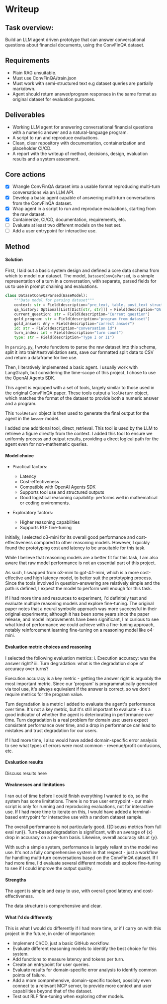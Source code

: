 
# Writeup

## Task overview:

Build an LLM agent driven prototype that can answer conversational questions about financial documents, using the ConvFinQA dataset.

## Requirements

- Plain RAG unsuitable.
- Must use ConvFinQA/train.json
- Must work with semi-structured text e.g dataset queries are partially markdown.
- Agent should return answer/program responses in the same format as original dataset for evaluation purposes.

## Deliverables

- Working LLM agent for answering conversational financial questions with a numeric answer and a natural-language program.
- A script to run and reproduce evaluations.
- Clean, clear repository with documentation, containerization and placeholder CI/CD.
- A report with the writeup of method, decisions, design, evaluation results and a system assesment.

## Core actions

- [x] Wrangle ConvFinQA dataset into a usable format reproducing multi-turn conversations via an LLM API.
- [x] Develop a basic agent capable of answering multi-turn conversations from the ConvFinQA dataset.
- [x] Wrap agent in a script to run and reproduce evaluations, starting from the raw dataset.
- [x] Containerize, CI/CD, documentation, requirements, etc.
- [ ] Evaluate at least two different models on the test set.
- [ ] Add a user entrypoint for interactive use.

## Method

#### Solution

First, I laid out a basic system design and defined a core data schema from which to model our dataset. The model, ```DatasetConvQaParsed```, is a simple representation of a turn in a conversation, with separate, parsed fields for us to use in prompt chaining and evaluations.

```python
class DatasetConvQaParsed(BaseModel):
    """Data model for parsing dataset"""
    context: str = Field(description="pre_text, table, post_text structured in MD")
    qa_history: Optional[List[Dict[str, str]]] = Field(description="QA history of user<> question, system<> answer pairs", default=[])
    current_question: str = Field(description="Current question")
    gold_program: str = Field(description="program from dataset")
    gold_answer: Any = Field(description="correct answer")
    id: str = Field(description="conversation id")
    turn_index: int = Field(description="turn count")
    type: str = Field(description="Type I or II")
```

In ```parsing.py```, I wrote functions to parse the raw dataset into this schema, split it into train/test/validation sets, save our formatted split data to CSV and return a dataframe for live use.

Then, I iteratively implemented a basic agent. I usually work with LangGraph, but considering the time-scope of this project, I chose to use the OpenAI Agents SDK.

This agent is equipped with a set of tools, largely similar to those used in the original ConvFinQA paper. These tools output a ```ToolReturn``` object, which matches the format of the dataset to provide both a numeric answer and a program. 

This ```ToolReturn``` object is then used to generate the final output for the agent in the ```Answer``` model.

I added one additional tool, direct_retrieval. This tool is used by the LLM to retrieve a figure directly from the context. I added this tool to ensure we uniformly process and output results, providing a direct logical path for the agent even for non-mathematic queries.


#### Model choice
- Practical factors:
    - Latency
    - Cost-effectiveness
    - Compatible with OpenAI Agents SDK
    - Supports tool use and structured outputs
    - Good logistical reasoning capability: performs well in mathematical or coding environments.

- Exploratory factors:
    - Higher reasoning capabilities
    - Supports RLF fine-tuning

Initially, I selected o3-mini for its overall good performance and cost-effectiveness compared to other reasoning models. However, I quickly found the prototyping cost and latency to be unsuitable for this task.

While I believe that reasoning models are a better fit for this task, I am also aware that raw model performance is not an essential part of this project. 

As such, I swapped from o3-mini to gpt-4.1-mini, which is a more cost-effective and high latency model, to better suit the prototyping process. Since the tools involved in question-answering are relatively simple and the path is defined, I expect the model to perform well enough for this task.

If I had more time and resources to experiment, I'd definitely test and evaluate multiple reasoning models and explore fine-tuning. The original paper notes that a neural symbolic approach was more successful in their original experiments; although it has been some years since the paper release, and model improvements have been significant, I'm curious to see what kind of performance we could achieve with a fine-tuning approach, notably reinforcement learning fine-tuning on a reasoning model like o4-mini.


#### Evaluation metric choices and reasoning

I selected the following evaluation metrics:
    i. Execution accuracy: was the answer right?
    iii. Turn degradation: what is the degradation slope of accuracy over turns?

Execution accuracy is a key metric - getting the answer right is arguably the most important metric. Since our 'program' is programmatically generated via tool use, it's always equivalent if the answer is correct, so we don't require metrics for the program value.

Turn degradation is a metric I added to evaluate the agent's performance over time. It's not a key metric, but it's still important to evaluate - it's a good indicator of whether the agent is deteriorating in performance over time. Turn degradation is a real problem for domain use: users expect consistent performance over time, and a drop in performance can lead to mistakes and trust degradation for our users.

If I had more time, I also would have added domain-specific error analysis to see what types of errors were most common - revenue/profit confusions, etc.

#### Evaluation results
Discuss results here

#### Weaknesses and limitations

I ran out of time before I could finish everything I wanted to do, so the system has some limitations. There is no true user entrypoint - our main script is only for running and reproducing evaluations, not for interactive use. If I had more time to iterate on this, I would have added a terminal-based entrypoint for interactive use with a random dataset sample.

The overall performance is not particularly good. {{Discuss metrics from full eval run}}. Turn-based degradation is significant, with an average of {x} drop in accuracy on a per-turn basis. Likewise, overall accuracy sits at {y}.

With such a simple system, performance is largely reliant on the model we use. It's not a fully comprehensive system in that respect - just a workflow for handling multi-turn conversations based on the ConvFinQA dataset. If I had more time, I'd evaluate several different models and explore fine-tuning to see if I could improve the output quality.


#### Strengths

The agent is simple and easy to use, with overall good latency and cost-effectiveness.

The data structure is comprehensive and clear.

#### What I'd do differently
This is what I would do differently if I had more time, or if I carry on with this project in the future, in order of importance:

- Implement CI/CD, just a basic GitHub workflow.
- Evaluate different reasoning models to identify the best choice for this system.
- Add functions to measure latency and tokens per turn.
- Create an entrypoint for user queries.
- Evaluate results for domain-specific error analysis to identify common points of failure.
- Add a more comprehensive, domain-specific toolset, possibly even connect to a relevant MCP server, to provide more context and user capabilities beyond that of the dataset.
- Test out RLF fine-tuning when exploring other models.
